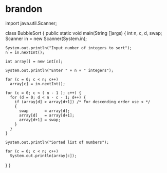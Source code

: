 # brandon

import java.util.Scanner;
 
class BubbleSort {
  public static void main(String []args) {
    int n, c, d, swap;
    Scanner in = new Scanner(System.in);
 
    System.out.println("Input number of integers to sort");
    n = in.nextInt();
 
    int array[] = new int[n];
 
    System.out.println("Enter " + n + " integers");
 
    for (c = 0; c < n; c++) 
      array[c] = in.nextInt();
 
    for (c = 0; c < ( n - 1 ); c++) {
      for (d = 0; d < n - c - 1; d++) {
        if (array[d] > array[d+1]) /* For descending order use < */
        {
          swap       = array[d];
          array[d]   = array[d+1];
          array[d+1] = swap;
        }
      }
    }
 
    System.out.println("Sorted list of numbers");
 
    for (c = 0; c < n; c++) 
      System.out.println(array[c]);
  }
}
